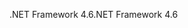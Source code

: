 <span data-ttu-id="7f8c7-101">.NET Framework 4.6</span><span class="sxs-lookup"><span data-stu-id="7f8c7-101">.NET Framework 4.6</span></span>